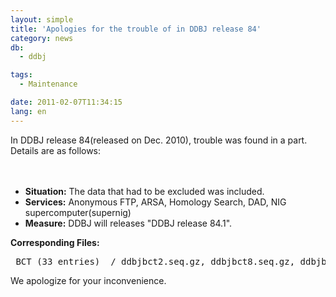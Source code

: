 ```yaml
---
layout: simple
title: 'Apologies for the trouble of in DDBJ release 84'
category: news
db:
  - ddbj

tags:
  - Maintenance

date: 2011-02-07T11:34:15
lang: en
---
```


In DDBJ release 84(released on Dec. 2010), trouble was found in a part. Details are as follows:<br><br><br>

<ul>
    <li><strong>Situation:</strong> The data that had to be excluded was included.</li>
    <li><strong>Services:</strong> Anonymous FTP, ARSA, Homology Search, DAD, NIG supercomputer(supernig)</li>
    <li><strong>Measure:</strong> DDBJ will releases "DDBJ release 84.1".</li>
</ul><strong>Corresponding Files:</strong>
<pre> BCT (33 entries)  / ddbjbct2.seq.gz, ddbjbct8.seq.gz, ddbjbct9.seq.gz ENV (217 entries) / ddbjenv4.seq.gz, ddbjenv5.seq.gz EST (1 entry)     / ddbjest145.seq.gz HUM (21 entries)  / ddbjhum6.seq.gz INV (9 entries)   / ddbjinv4.seq.gz PLN (2 entries)   / ddbjpln5.seq.gz, ddbjpln7.seq.gz ROD (27 entries)  / ddbjrod5.seq.gz SYN (1 entry)     / ddbjsyn.seq.gz VRL (33 entries)  / ddbjvrl1.seq.gz,  VRT (403 entries) / ddbjvrt1.seq.gz, ddbjvrt3.seq.gz, ddbjvrt4.seq.gz CON (16,633 entries) / ddbjcon5.seq.gz, ddbjcon6.seq.gz, ddbjcon7.seq.gz, ddbjcon8.seq.gz, ddbjcon11.seq.gz</code></pre>We apologize for your inconvenience.
